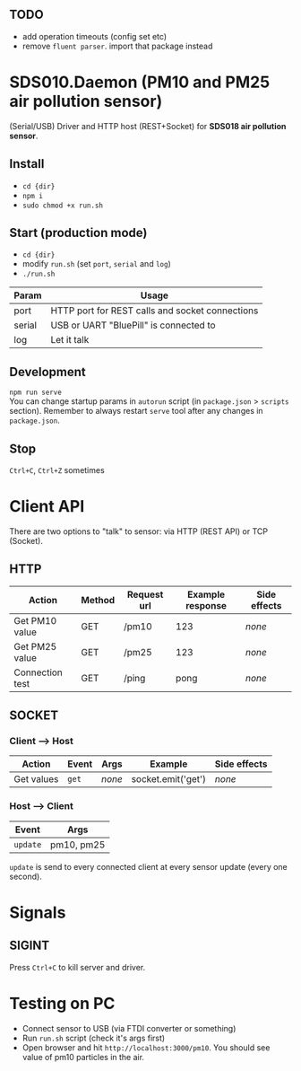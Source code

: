 ## TODO
- add operation timeouts (config set etc)
- remove `fluent parser`. import that package instead 

# SDS010.Daemon (PM10 and PM25 air pollution sensor)

(Serial/USB) Driver and HTTP host (REST+Socket) for **SDS018 air pollution sensor**.  

## Install 

- `cd {dir}`
- `npm i`
- `sudo chmod +x run.sh`

## Start (production mode)

- `cd {dir}`
- modify `run.sh` (set `port`, `serial` and `log`)
- `./run.sh`

| Param     | Usage                                           |
| --------- | ----------------------------------------------- |
| port      | HTTP port for REST calls and socket connections |
| serial    | USB or UART "BluePill" is connected to          |
| log       | Let it talk                                     |

## Development

`npm run serve`  
You can change startup params in `autorun` script (in `package.json` > `scripts` section). 
Remember to always restart `serve` tool after any changes in `package.json`.

## Stop

`Ctrl+C`, `Ctrl+Z` sometimes

# Client API

There are two options to "talk" to sensor: via HTTP (REST API) or TCP (Socket).

## HTTP

| Action            | Method  | Request url     | Example response | Side effects    |
| ----------------- | ------- | --------------- | ---------------- | --------------- |
| Get PM10 value    | GET     | /pm10           | 123              | *none*          |
| Get PM25 value    | GET     | /pm25           | 123              | *none*          |
| Connection test   | GET     | /ping           | pong             | *none*          |

## SOCKET

### Client --> Host

| Action       | Event  | Args      | Example               | Side effects     |
| ------------ | ------ | --------- | --------------------- | -----------------|
| Get values   | `get`  | *none*    | socket.emit('get')    | *none*           |

### Host --> Client

| Event           | Args          |
| --------------- | ------------- |
| `update`        | pm10, pm25    |

`update` is send to every connected client at every sensor update (every one second).

# Signals  
  
## SIGINT  
  
Press `Ctrl+C` to kill server and driver.

# Testing on PC

- Connect sensor to USB (via FTDI converter or something)
- Run `run.sh` script (check it's args first)
- Open browser and hit `http://localhost:3000/pm10`. You should see value of pm10 particles in the air.
